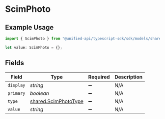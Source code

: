 # ScimPhoto

## Example Usage

```typescript
import { ScimPhoto } from "@unified-api/typescript-sdk/sdk/models/shared";

let value: ScimPhoto = {};
```

## Fields

| Field                                                               | Type                                                                | Required                                                            | Description                                                         |
| ------------------------------------------------------------------- | ------------------------------------------------------------------- | ------------------------------------------------------------------- | ------------------------------------------------------------------- |
| `display`                                                           | *string*                                                            | :heavy_minus_sign:                                                  | N/A                                                                 |
| `primary`                                                           | *boolean*                                                           | :heavy_minus_sign:                                                  | N/A                                                                 |
| `type`                                                              | [shared.ScimPhotoType](../../../sdk/models/shared/scimphototype.md) | :heavy_minus_sign:                                                  | N/A                                                                 |
| `value`                                                             | *string*                                                            | :heavy_minus_sign:                                                  | N/A                                                                 |
